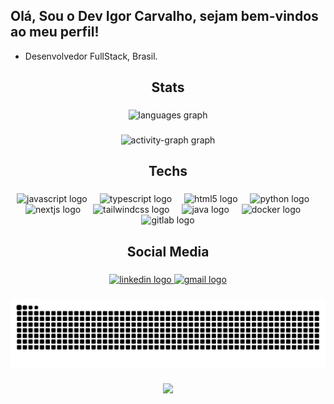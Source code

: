 ## Olá, Sou o Dev Igor Carvalho, sejam bem-vindos ao meu perfil!

- Desenvolvedor FullStack, Brasil.

<h2 align="center">Stats</h2>

###

<div align="center">
  <!-- 
    Se quiser mostrar os commits e stats, remova o comentário abaixo
    <img src="https://github-readme-stats.vercel.app/api?username=igcarvalho&hide_title=false&hide_rank=false&show_icons=true&include_all_commits=true&count_private=true&disable_animations=false&theme=radical&locale=en&hide_border=false&order=1" height="150" alt="stats graph"  />
  -->
  <img src="https://github-readme-stats.vercel.app/api/top-langs?username=igcarvalho&locale=en&hide_title=false&layout=compact&card_width=320&langs_count=6&theme=radical&hide_border=false&order=2" height="150" alt="languages graph"  />
</div>  

###

<div align="center">
  <img src="https://github-readme-activity-graph.vercel.app/graph?username=igcarvalho&radius=10&theme=redical&area=true&order=5&hide_title=true&hide_border=false" height="280" alt="activity-graph graph"  />
</div>

###

<h2 align="center">Techs</h2>

###

<div align="center">
  <img src="https://cdn.jsdelivr.net/gh/devicons/devicon/icons/javascript/javascript-original.svg" height="30" alt="javascript logo"  />
  <img width="12" />
  <img src="https://cdn.jsdelivr.net/gh/devicons/devicon/icons/typescript/typescript-original.svg" height="30" alt="typescript logo"  />
  <img width="12" />
  <img src="https://cdn.jsdelivr.net/gh/devicons/devicon/icons/html5/html5-original.svg" height="30" alt="html5 logo"  />
  <img width="12" />
  <img src="https://cdn.jsdelivr.net/gh/devicons/devicon/icons/python/python-original.svg" height="30" alt="python logo"  />
  <img width="12" />
  <img src="https://cdn.jsdelivr.net/gh/devicons/devicon/icons/nextjs/nextjs-original.svg" height="30" alt="nextjs logo"  />
  <img width="12" />
  <img src="https://cdn.jsdelivr.net/gh/devicons/devicon/icons/tailwindcss/tailwindcss-original-wordmark.svg" height="30" alt="tailwindcss logo"  />
  <img width="12" />
  <img src="https://cdn.jsdelivr.net/gh/devicons/devicon/icons/java/java-original.svg" height="30" alt="java logo"  />
  <img width="12" />
  <img src="https://cdn.jsdelivr.net/gh/devicons/devicon/icons/docker/docker-original.svg" height="30" alt="docker logo"  />
  <img width="12" />
  <img src="https://cdn.jsdelivr.net/gh/devicons/devicon/icons/gitlab/gitlab-original.svg" height="30" alt="gitlab logo"  />
</div>

###

<h2 align="center">Social Media</h2>

###

<div align="center">
  <a href="https://www.linkedin.com/in/igcarv/" target="_blank">
    <img src="https://raw.githubusercontent.com/maurodesouza/profile-readme-generator/master/src/assets/icons/social/linkedin/default.svg" width="52" height="40" alt="linkedin logo"  />
  </a>
  <a href="mailto:seu-email@gmail.com" target="_blank">
    <img src="https://raw.githubusercontent.com/maurodesouza/profile-readme-generator/master/src/assets/icons/social/gmail/default.svg" width="52" height="40" alt="gmail logo"  />
  </a>
</div>

###

<!--
  Ajuste o caminho abaixo de acordo com a forma que você configurou
  para gerar o arquivo .svg da cobra. 
-->
<img src="https://raw.githubusercontent.com/igcarvalho/igcarvalho/output/snake.svg" alt="Snake animation" />

###

<div align="center">
  <img src="https://profile-counter.glitch.me/igcarvalho/count.svg?"  />
</div>

###
